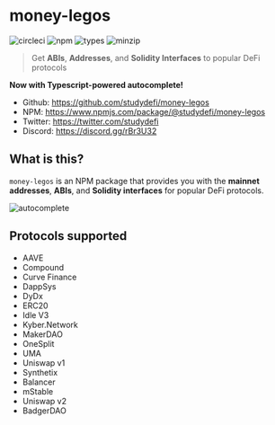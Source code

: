 # money-legos

![circleci](https://badgen.net/circleci/github/studydefi/money-legos)
![npm](https://badgen.net/npm/v/@studydefi/money-legos)
![types](https://badgen.net/npm/types/@studydefi/money-legos)
![minzip](https://badgen.net/bundlephobia/minzip/@studydefi/money-legos)

> Get **ABIs**, **Addresses**, and **Solidity Interfaces** to popular DeFi protocols

**Now with Typescript-powered autocomplete!**

- Github: https://github.com/studydefi/money-legos
- NPM: https://www.npmjs.com/package/@studydefi/money-legos
- Twitter: https://twitter.com/studydefi
- Discord: https://discord.gg/rBr3U32

## What is this?

`money-legos` is an NPM package that provides you with the **mainnet addresses**, **ABIs**, and **Solidity interfaces** for popular DeFi protocols.

![autocomplete](https://github.com/studydefi/money-legos/blob/master/assets/legos-autocomplete.gif?raw=true)

## Protocols supported

- AAVE
- Compound
- Curve Finance
- DappSys
- DyDx
- ERC20
- Idle V3
- Kyber.Network
- MakerDAO
- OneSplit
- UMA
- Uniswap v1
- Synthetix
- Balancer
- mStable
- Uniswap v2
- BadgerDAO
